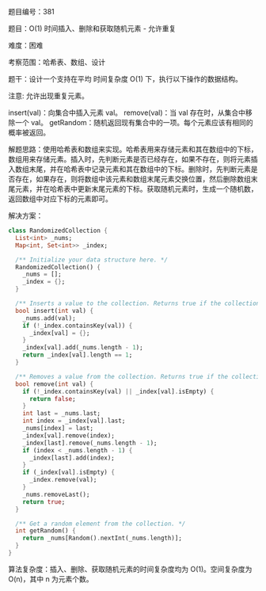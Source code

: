 题目编号：381

题目：O(1) 时间插入、删除和获取随机元素 - 允许重复

难度：困难

考察范围：哈希表、数组、设计

题干：设计一个支持在平均 时间复杂度 O(1) 下，执行以下操作的数据结构。

注意: 允许出现重复元素。

insert(val)：向集合中插入元素 val。
remove(val)：当 val 存在时，从集合中移除一个 val。
getRandom：随机返回现有集合中的一项。每个元素应该有相同的概率被返回。

解题思路：使用哈希表和数组来实现。哈希表用来存储元素和其在数组中的下标，数组用来存储元素。插入时，先判断元素是否已经存在，如果不存在，则将元素插入数组末尾，并在哈希表中记录元素和其在数组中的下标。删除时，先判断元素是否存在，如果存在，则将数组中该元素和数组末尾元素交换位置，然后删除数组末尾元素，并在哈希表中更新末尾元素的下标。获取随机元素时，生成一个随机数，返回数组中对应下标的元素即可。

解决方案：

```dart
class RandomizedCollection {
  List<int> _nums;
  Map<int, Set<int>> _index;

  /** Initialize your data structure here. */
  RandomizedCollection() {
    _nums = [];
    _index = {};
  }

  /** Inserts a value to the collection. Returns true if the collection did not already contain the specified element. */
  bool insert(int val) {
    _nums.add(val);
    if (!_index.containsKey(val)) {
      _index[val] = {};
    }
    _index[val].add(_nums.length - 1);
    return _index[val].length == 1;
  }

  /** Removes a value from the collection. Returns true if the collection contained the specified element. */
  bool remove(int val) {
    if (!_index.containsKey(val) || _index[val].isEmpty) {
      return false;
    }
    int last = _nums.last;
    int index = _index[val].last;
    _nums[index] = last;
    _index[val].remove(index);
    _index[last].remove(_nums.length - 1);
    if (index < _nums.length - 1) {
      _index[last].add(index);
    }
    if (_index[val].isEmpty) {
      _index.remove(val);
    }
    _nums.removeLast();
    return true;
  }

  /** Get a random element from the collection. */
  int getRandom() {
    return _nums[Random().nextInt(_nums.length)];
  }
}
```

算法复杂度：插入、删除、获取随机元素的时间复杂度均为 O(1)。空间复杂度为 O(n)，其中 n 为元素个数。